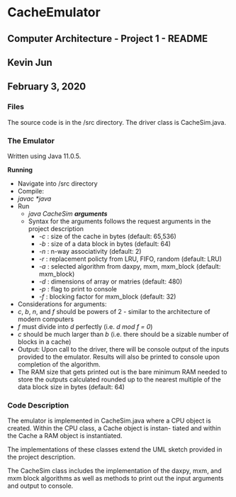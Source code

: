 # CacheEmulator
## Computer Architecture - Project 1 - README
## Kevin Jun 
## February 3, 2020

### Files
The source code is in the /src directory. The driver class is CacheSim.java. 

### The Emulator
Written using Java 11.0.5.

**Running**
* Navigate into /src directory
* Compile: 
 * _javac *java_
* Run
    * _java CacheSim **arguments**_
    * Syntax for the arguments follows the request arguments in the project description
        * _-c_ : size of the cache in bytes (default: 65,536)
        * _-b_ : size of a data block in bytes (default: 64)
        * _-n_ : n-way associativity (default: 2)
        * _-r_ : replacement policty from LRU, FIFO, random (default: LRU)
        * _-a_ : selected algorithm from daxpy, mxm, mxm_block (default: mxm_block)
        * _-d_ : dimensions of array or matries (default: 480)
        * _-p_ : flag to print to console
        * _-f_ : blocking factor for mxm_block (default: 32)
* Considerations for arguments:
 * _c_, _b_, _n_, and _f_ should be powers of 2 - similar to the architecture of modern computers
 * _f_ must divide into _d_ perfectly (i.e. _d mod f = 0_)
 * _c_ should be much larger than _b_ (i.e. there should be a sizable number of blocks in a cache)
* Output: Upon call to the driver, there will be console output of the inputs provided to the emulator. Results will also be
printed to console upon completion of the algorithm.
 * The RAM size that gets printed out is the bare minimum RAM needed to store the outputs calculated rounded up to the nearest multiple of the data block size in bytes (default: 64)

### Code Description

The emulator is implemented in CacheSim.java where a CPU object is created. Within the CPU class, a Cache object is instan- tiated and within the Cache a RAM object is instantiated.

The implementations of these classes extend the UML sketch provided in the project description.

The CacheSim class includes the implementation of the daxpy, mxm, and mxm block algorithms as well as methods to print out the input arguments and output to console.
